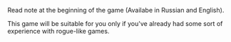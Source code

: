 Read note at the beginning of the game (Availabe in Russian and English).

This game will be suitable for you only if you've already had some sort of experience with rogue-like games.

